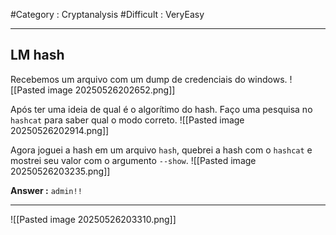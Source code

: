 #Category : Cryptanalysis #Difficult : VeryEasy
***
## LM hash
Recebemos um arquivo com um dump de credenciais do windows.
![[Pasted image 20250526202652.png]]

Após ter uma ideia de qual é o algorítimo do hash. Faço uma pesquisa no `hashcat` para saber qual o modo correto.
![[Pasted image 20250526202914.png]]

Agora joguei a hash em um arquivo `hash`, quebrei a hash com o `hashcat` e mostrei seu valor com o argumento `--show`.
![[Pasted image 20250526203235.png]]

**Answer :** `admin!!`
***
![[Pasted image 20250526203310.png]]